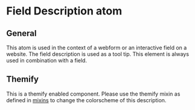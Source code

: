 # Field Description atom

## General

This atom is used in the context of a webform or an interactive field on a
website. The field description is used as a tool tip. This element is always
used in combination with a field.

## Themify

This is a themify enabled component. Please use the themify mixin as defined in
<a href="{{path '../../docs/mixins'}}">mixins</a> to change the colorscheme of
this description.
